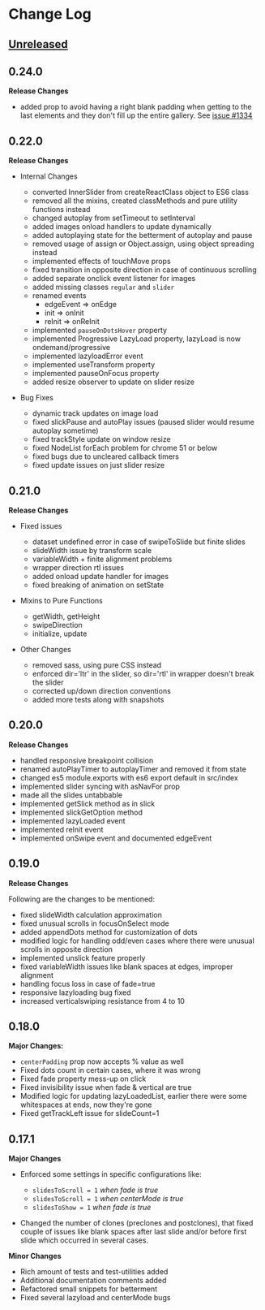# Change Log

## [Unreleased](https://github.com/akiran/react-slick/tree/HEAD)

## 0.24.0

**Release Changes**

- added prop to avoid having a right blank padding when getting to the last elements and they don't fill up the entire gallery. See [issue #1334](https://github.com/akiran/react-slick/issues/1334)

## 0.22.0

**Release Changes**

- Internal Changes

  - converted InnerSlider from createReactClass object to ES6 class
  - removed all the mixins, created classMethods and pure utility functions instead
  - changed autoplay from setTimeout to setInterval
  - added images onload handlers to update dynamically
  - added autoplaying state for the betterment of autoplay and pause
  - removed usage of assign or Object.assign, using object spreading instead
  - implemented effects of touchMove props
  - fixed transition in opposite direction in case of continuous scrolling
  - added separate onclick event listener for images
  - added missing classes `regular` and `slider`
  - renamed events
    - edgeEvent => onEdge
    - init => onInit
    - reInit => onReInit
  - implemented `pauseOnDotsHover` property
  - implemented Progressive LazyLoad property, lazyLoad is now ondemand/progressive
  - implemented lazyloadError event
  - implemented useTransform property
  - implemented pauseOnFocus property
  - added resize observer to update on slider resize

- Bug Fixes
  - dynamic track updates on image load
  - fixed slickPause and autoPlay issues (paused slider would resume autoplay sometime)
  - fixed trackStyle update on window resize
  - fixed NodeList forEach problem for chrome 51 or below
  - fixed bugs due to uncleared callback timers
  - fixed update issues on just slider resize

## 0.21.0

**Release Changes**

- Fixed issues

  - dataset undefined error in case of swipeToSlide but finite slides
  - slideWidth issue by transform scale
  - variableWidth + finite alignment problems
  - wrapper direction rtl issues
  - added onload update handler for images
  - fixed breaking of animation on setState

- Mixins to Pure Functions

  - getWidth, getHeight
  - swipeDirection
  - initialize, update

- Other Changes
  - removed sass, using pure CSS instead
  - enforced dir='ltr' in the slider, so dir='rtl' in wrapper doesn't break the slider
  - corrected up/down direction conventions
  - added more tests along with snapshots

## 0.20.0

**Release Changes**

- handled responsive breakpoint collision
- renamed autoPlayTimer to autoplayTimer and removed it from state
- changed es5 module.exports with es6 export default in src/index
- implemented slider syncing with asNavFor prop
- made all the slides untabbable
- implemented getSlick method as in slick
- implemented slickGetOption method
- implemented lazyLoaded event
- implemented reInit event
- implemented onSwipe event and documented edgeEvent

## 0.19.0

**Release Changes**

Following are the changes to be mentioned:

- fixed slideWidth calculation approximation
- fixed unusual scrolls in focusOnSelect mode
- added appendDots method for customization of dots
- modified logic for handling odd/even cases where there were unusual scrolls in opposite direction
- implemented unslick feature properly
- fixed variableWidth issues like blank spaces at edges, improper alignment
- handling focus loss in case of fade=true
- responsive lazyloading bug fixed
- increased verticalswiping resistance from 4 to 10

## 0.18.0

**Major Changes:**

- `centerPadding` prop now accepts % value as well
- Fixed dots count in certain cases, where it was wrong
- Fixed fade property mess-up on click
- Fixed invisibility issue when fade & vertical are true
- Modified logic for updating lazyLoadedList, earlier there were some whitespaces at ends, now they're gone
- Fixed getTrackLeft issue for slideCount=1

## 0.17.1

**Major Changes**

- Enforced some settings in specific configurations like:

  - `slidesToScroll = 1` _when fade is true_
  - `slidesToScroll = 1` _when centerMode is true_
  - `slidesToShow = 1` _when fade is true_

- Changed the number of clones (preclones and postclones), that fixed couple of issues like blank spaces after last slide and/or before first slide which occurred in several cases.

**Minor Changes**

- Rich amount of tests and test-utilities added
- Additional documentation comments added
- Refactored small snippets for betterment
- Fixed several lazyload and centerMode bugs
